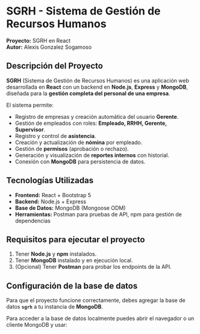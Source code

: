 # SGRH - Sistema de Gestión de Recursos Humanos

**Proyecto:** SGRH en React  
**Autor:** Alexis Gonzalez Sogamoso  


## Descripción del Proyecto

**SGRH** (Sistema de Gestión de Recursos Humanos) es una aplicación web desarrollada en **React** con un backend en **Node.js**, **Express** y **MongoDB**, diseñada para la **gestión completa del personal de una empresa**.  

El sistema permite:  
- Registro de empresas y creación automática del usuario **Gerente**.  
- Gestión de empleados con roles: **Empleado, RRHH, Gerente, Supervisor**.  
- Registro y control de **asistencia**.  
- Creación y actualización de **nómina** por empleado.  
- Gestión de **permisos** (aprobación o rechazo).  
- Generación y visualización de **reportes internos** con historial.  
- Conexión con **MongoDB** para persistencia de datos.

## Tecnologías Utilizadas

- **Frontend:** React + Bootstrap 5
- **Backend:** Node.js + Express
- **Base de Datos:** MongoDB (Mongoose ODM)
- **Herramientas:** Postman para pruebas de API, npm para gestión de dependencias


## Requisitos para ejecutar el proyecto

1. Tener **Node.js** y **npm** instalados.
2. Tener **MongoDB** instalado y en ejecución local.
3. (Opcional) Tener **Postman** para probar los endpoints de la API.


## Configuración de la base de datos

Para que el proyecto funcione correctamente, debes agregar la base de datos **`sgrh`** a tu instancia de **MongoDB**.  

Para acceder a la base de datos localmente puedes abrir el navegador o un cliente MongoDB y usar:

